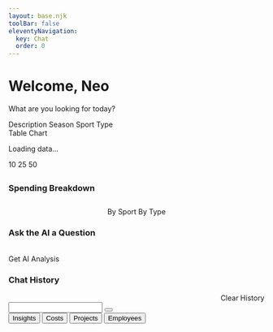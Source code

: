 ```yaml
---
layout: base.njk
toolBar: false
eleventyNavigation:
  key: Chat
  order: 0
---
```


<h1 class="text-center">Welcome, Neo</h1>
<p class="h4 italic text-secondary text-center">What are you looking for today?</p>

<wa-details summary="Table">
  <div class="display-flex direction-row gap-1">
    <div class="display-flex direction-row gap-1 flex-end flex-grow-2">
      <wa-select id="filter-column-select" label="Filter By" value="description" style="min-width: 150px;">
          <wa-option value="description">Description</wa-option>
          <wa-option value="season">Season</wa-option>
          <wa-option value="sport">Sport</wa-option>
          <wa-option value="type">Type</wa-option>
      </wa-select>
      <div id="filter-value-container" class="flex-grow-1">
          <!-- Dynamic input will be rendered here by app.js -->
      </div>
    </div>
    <wa-input type="date" id="start-date" label="Start Date"></wa-input>
    <wa-input type="date" id="end-date" label="End Date"></wa-input>
  </div>

  <section id="data-display">
    <wa-tab-group>
      <wa-tab slot="nav" panel="table">Table</wa-tab>
      <wa-tab slot="nav" panel="chart">Chart</wa-tab>
      <wa-tab-panel name="table">
        <div id="table-container"><p>Loading data...</p></div>
        <div id="pagination-controls" class="display-flex justify-content-space-between align-items-center margin-top-1 flex-wrap gap-1">
          <wa-select id="items-per-page-select" label="Items per page" size="small" value="10">
              <wa-option value="10">10</wa-option>
              <wa-option value="25">25</wa-option>
              <wa-option value="50">50</wa-option>
          </wa-select>
          <div id="pagination-buttons"></div>
          <div id="pagination-info"></div>
        </div>
      </wa-tab-panel>
      <wa-tab-panel name="chart">
        <div id="chart-container" style="margin-top: 2em; max-width: 800px; margin-left: auto; margin-right: auto;">
          <h3 id="chart-title" class="text-align-center">Spending Breakdown</h3>
          <div style="text-align: center; margin: 2em 0 1em 0;">
            <wa-radio-group id="chart-view-toggle" help-text="Select a data view" name="chart-view" value="sport">
              <wa-radio-button value="sport">By Sport</wa-radio-button>
              <wa-radio-button value="type">By Type</wa-radio-button>
            </wa-radio-group>
          </div>
          <canvas id="spending-chart"></canvas>
        </div>
      </wa-tab-panel>
    </wa-tab-group>
  </section>
</wa-details>
<wa-details summary="AI Analysis" open>
  <h3>Ask the AI a Question</h3>
  <wa-input type="text" id="llm-query-input" label="What is your question?" placeholder="e.g., What was my total spending?" pill clearable>
    <wa-icon name="chat" slot="suffix"></wa-icon>
  </wa-input>
  <br />
  <div id="llm-button-container" style="display: flex; gap: var(--wa-spacing-small); margin-bottom: var(--wa-spacing-medium);">
    <wa-button id="analyze-button">
      <wa-icon slot="prefix" name="cpu"></wa-icon>
      Get AI Analysis
    </wa-button>
    <wa-button id="stop-analyze-button" variant="danger" style="display: none;">
      <wa-icon slot="prefix" name="stop-circle"></wa-icon>
      Stop Generating
    </wa-button>
    <wa-button id="new-chat-button" variant="default" style="display: none;">
      <wa-icon slot="prefix" name="plus-circle"></wa-icon>
      New Chat
    </wa-button>
  </div>
  <div id="llm-container" style="display: none;">
    <wa-card class="card-header" style="max-width: 100%; width: 100%;">
      <div slot="header">
        AI Analysis
        <wa-icon name="cpu" label="CPU Icon"></wa-icon>
      </div>
      <samp id="llm-output"></samp>
    </wa-card>
  </div>

  <div style="display: flex; flex-direction: column; gap: var(--wa-spacing-medium);">
    <h3>Chat History</h3>
    <div id="history-actions" style="display: flex; justify-content: flex-end;">
      <wa-button id="clear-history-button" size="small" variant="danger" outline>
        <wa-icon slot="prefix" name="trash"></wa-icon>
        Clear History
      </wa-button>
    </div>
    <div id="llm-history-container"></div>
  </div>
</wa-details>

<div class="container mt-5">
  <form class="row g-1">
    <div class="col-6 offset-3">
      <div class="input-group">
        <input type="text" class="form-control" aria-label="chat prompt" aria-describedby="button-submit-chat"></input>
        <button class="btn btn-outline-secondary" type="button" id="button-submit-chat"><i class="fas fa-paper-plane"></i></button>
      </div>
    </div>
    <div class="col-6 offset-3 g-2 text-center">
      <button type="submit" class="btn btn-outline-secondary">
        <i class="fas fa-lightbulb"></i>Insights
      </button>
      <button type="submit" class="btn btn-outline-secondary">
        <i class="fas fa-dollar"></i>Costs
      </button>
      <button type="submit" class="btn btn-outline-secondary">
        <i class="fas fa-toolbox"></i>Projects
      </button>
      <button type="submit" class="btn btn-outline-secondary">
        <i class="fas fa-hard-hat"></i>Employees
      </button>
    </div>
  </form>
</div>
